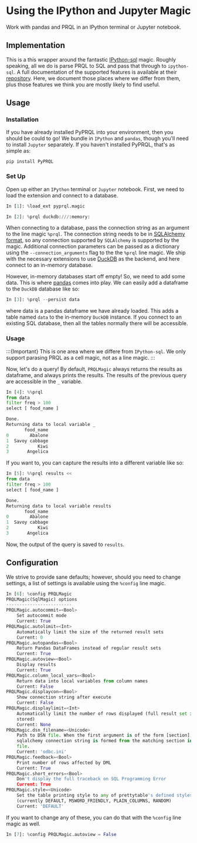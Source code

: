 # Using the IPython and Jupyter Magic

Work with pandas and PRQL in an IPython terminal or Jupyter notebook.

## Implementation

This is a this wrapper around the fantastic
[IPython-sql][ipysql] magic.
Roughly speaking,
all we do is parse PRQL to SQL and pass that through to `ipython-sql`.
A full documentation of the supported features is available at their
[repository][ipysql].
Here,
we document those places where we differ from them,
plus those features we think you are mostly likely to find useful.

## Usage

### Installation

If you have already installed PyPRQL into your environment,
then you should be could to go!
We bundle in `IPython` and `pandas`,
though you'll need to install `Jupyter` separately.
If you haven't installed PyPRQL,
that's as simple as:

```shell
pip install PyPRQL
```

### Set Up

Open up either an `IPython` terminal or `Jupyter` notebook.
First,
we need to load the extension and connect to a database.

```python
In [1]: %load_ext pyprql.magic

In [2]: %prql duckdb:///:memory:

```

When connecting to a database,
pass the connection string as an argument to the line magic `%prql`.
The connection string needs to be in [SQLAlchemy format][conn_str],
so any connection supported by `SQLAlchemy` is supported by the magic.
Additional connection parameters can be passed as a dictionary using the `--connection_arguments`
flag to the the `%prql` line magic.
We ship with the necessary extensions to use [DuckDB][duckdb]
as the backend,
and here connect to an in-memory database.

However,
in-memory databases start off empty!
So,
we need to add some data.
This is where [pandas][pandas]
comes into play.
We can easily add a dataframe to the `DuckDB` database like so:

```python
In [3]: %prql --persist data

```

where data is a pandas dataframe we have already loaded.
This adds a table named `data` to the in-memory `DuckDB` instance.
If you connect to an existing SQL database,
then all the tables normally there will be accessible.

### Usage

:::{Important}
This is one area where we differe from `IPython-sql`.
We only support parasing PRQL as a cell magic,
not as a line magic.
:::

Now,
let's do a query!
By default,
`PRQLMagic` always returns the results as dataframe,
and always prints the results.
The results of the previous query are accessible in the `_` variable.

```python
In [4]: %%prql
from data
filter freq > 100
select [ food_name ]

Done.
Returning data to local variable _
       food_name
0        Abalone
1  Savoy cabbage
2           Kiwi
3       Angelica
```

If you want to,
you can capture the results into a different variable like so:

```python
In [5]: %%prql results <<
from data
filter freq > 100
select [ food_name ]

Done.
Returning data to local variable results
       food_name
0        Abalone
1  Savoy cabbage
2           Kiwi
3       Angelica
```

Now,
the output of the query is saved to `results`.

## Configuration

We strive to provide sane defaults;
however,
should you need to change settings,
a list of settings is available using the `%config` line magic.

```python
In [6]: %config PRQLMagic
PRQLMagic(SqlMagic) options
-------------------------
PRQLMagic.autocommit=<Bool>
    Set autocommit mode
    Current: True
PRQLMagic.autolimit=<Int>
    Automatically limit the size of the returned result sets
    Current: 0
PRQLMagic.autopandas=<Bool>
    Return Pandas DataFrames instead of regular result sets
    Current: True
PRQLMagic.autoview=<Bool>
    Display results
    Current: True
PRQLMagic.column_local_vars=<Bool>
    Return data into local variables from column names
    Current: False
PRQLMagic.displaycon=<Bool>
    Show connection string after execute
    Current: False
PRQLMagic.displaylimit=<Int>
    Automatically limit the number of rows displayed (full result set is still
    stored)
    Current: None
PRQLMagic.dsn_filename=<Unicode>
    Path to DSN file. When the first argument is of the form [section], a
    sqlalchemy connection string is formed from the matching section in the DSN
    file.
    Current: 'odbc.ini'
PRQLMagic.feedback=<Bool>
    Print number of rows affected by DML
    Current: True
PRQLMagic.short_errors=<Bool>
    Don't display the full traceback on SQL Programming Error
    Current: True
PRQLMagic.style=<Unicode>
    Set the table printing style to any of prettytable's defined styles
    (currently DEFAULT, MSWORD_FRIENDLY, PLAIN_COLUMNS, RANDOM)
    Current: 'DEFAULT'
```

If you want to change any of these,
you can do that with the `%config` line magic as well.

```python
In [7]: %config PRQLMagic.autoview = False
```

[ipysql]: https://github.com/catherinedevlin/ipython-sql
[conn_str]: https://docs.sqlalchemy.org/en/14/core/engines.html#database-urls
[duckdb]: https://duckdb.org
[pandas]: https://pandas.pydata.org
